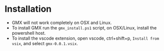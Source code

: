 # Installation
- GMX will not work completely on OSX and Linux.
- To install GMX run the `gmx_install.ps1` script, on OSX/Linux, install the powershell host.
- To install the vscode extension, open vscode, ctrl+shift+p, `Install from vsix`, and select `gmx-0.0.1.vsix`.
